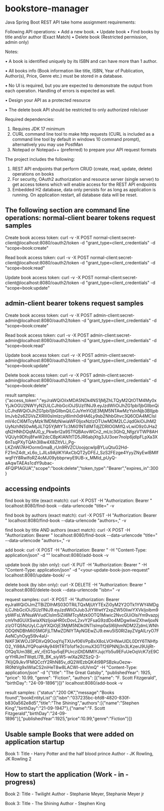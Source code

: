 # bookstore-manager
Java Spring Boot REST API take home assignment requirements:

Following API operations:
•	Add a new book. 
•	Update book
•	Find books by title and/or author (Exact Match) 
•	Delete book (Restricted permission, admin only)

Notes:

•	A book is identified uniquely by its ISBN and can have more than 1 author.

•	All books info (Book information like title, ISBN, Year of Publication, Author(s), Price, Genre etc.) must be stored in a database.

•	No UI is required, but you are expected to demonstrate the output from each operation. Handling of errors is expected as well.

•	Design your API as a protected resource

•	The delete book API should be restricted to only authorized role/user


Required dependencies:
1. Requires JDK 17 minimum
2. CURL command line tool to make http requests (CURL is included as a command line tool by default in windows 10 command prompt), alternatively you may use PostMan
3. Notepad or Notepad++ (preferred) to prepare your API request formats

The project includes the following:
1. REST API endpoints that perform CRUD (create, read, update, delete) operations on books
2. For security, OAuth2 authorization and resource server (single server) to get access tokens which will enable access for the REST API endpoints
3. Embedded H2 database, data only persists for as long as application is running. On application restart, all database data will be reset.

The following section are command line operations:
normal-client bearer tokens request samples
-------------------------------------------
Create book access token:
curl -v -X POST normal-client:secret-client@localhost:8080/oauth2/token -d "grant_type=client_credentials" -d "scope=book:create"

Read book access token:
curl -v -X POST normal-client:secret-client@localhost:8080/oauth2/token -d "grant_type=client_credentials" -d "scope=book:read"

Update book access token:
curl -v -X POST normal-client:secret-client@localhost:8080/oauth2/token -d "grant_type=client_credentials" -d "scope=book:update"


admin-client bearer tokens request samples
------------------------------------------
Create book access token:
curl -v -X POST admin-client:secret-admin@localhost:8080/oauth2/token -d "grant_type=client_credentials" -d "scope=book:create"

Read book access token:
curl -v -X POST admin-client:secret-admin@localhost:8080/oauth2/token -d "grant_type=client_credentials" -d "scope=book:read"

Update book access token:
curl -v -X POST admin-client:secret-admin@localhost:8080/oauth2/token -d "grant_type=client_credentials" -d "scope=book:update"

Delete book access token:
curl -v -X POST admin-client:secret-admin@localhost:8080/oauth2/token -d "grant_type=client_credentials" -d "scope=book:delete"

result samples:
{"access_token":"eyJraWQiOiIxMDA5NDk4NS1jMjZhLTQyM2QtOTM4My0xYjJkOGU2NWYyN2UiLCJhbGciOiJSUzI1NiJ9.eyJzdWIiOiJhZG1pbi1jbGllbnQiLCJhdWQiOiJhZG1pbi1jbGllbnQiLCJuYmYiOjE3MjM5NTAwMzYsInNjb3BlIjpbImJvb2s6ZGVsZXRlIl0sImlzcyI6Imh0dHA6Ly9sb2NhbGhvc3Q6ODA4MCIsImV4cCI6MTcyMzk1MDMzNiwiaWF0IjoxNzIzOTUwMDM2LCJqdGkiOiJhM2UyNzhlNS0wMjJiLTQ5YjMtYTc3Mi01NTdlMTdjZDRlOGMifQ.vLwiO9z0JHa2qN2HNhDQqMJ0_y_Pkwbrl2a9STfQBAovWCn2_mLtc3GhQ_NfgzVTWP8AHVQUyh9Dfoj8fwW2dcCBpKIAN1tTD5JR6abjXtg3JU3oer7nolp6jdIpFLpXa3X6nTsqPXyTQAh3I8w4X8ZltVLi_Pg-LKZnWi7AHOormGmaB_rUn9RVZCUoojqcwIpBYLuQtuG2Hd-F21mZ4dt_xL6o_LJlLs9AjiIKYlAxCbQT2yDFEJ_SzS2FEzge4YyyZNyEwlBMIfwqFtY8RwlfoRZ4oMJ09ybbprwyE9UB-x_MMld_pUyQ-aAqwTAEAs1cdY9ubac-4FQlP1AGUA","scope":"book:delete","token_type":"Bearer","expires_in":300}

accessing endpoints
-------------------
find book by title (exact match):
curl -X POST -H "Authorization: Bearer <your-read-access-token>" localhost:8080/find-book --data-urlencode "title=<your-title>" -v

find book by authors (exact match):
curl -X POST -H "Authorization: Bearer <your-read-access-token>" localhost:8080/find-book --data-urlencode "authors=<your-author1>,<yourauthor2>" -v

find book by title AND authors (exact match):
curl -X POST -H "Authorization: Bearer <your-read-access-token>" localhost:8080/find-book --data-urlencode "title=<your-title>" --data-urlencode "authors=<your-author1>,<yourauthor2>" -v

add book:
curl -X POST -H "Authorization: Bearer <your-create-access-token>" -H "Content-Type: application/json" -d "<your-create-book-json-request>" localhost:8080/add-book -v

update book (by isbn only):
curl -X PUT -H "Authorization: Bearer <your-update-access-token>" -H "Content-Type: application/json" -d "<your-update-book-json-request" localhost:8080/update-book/<your-isbn-to-be-updated> -v

delete book (by isbn only):
curl -X DELETE -H "Authorization: Bearer <your-delete-access-token>" localhost:8080/delete-book --data-urlencode "isbn=<your-isbn-to-be-deleted>" -v

request samples:
curl -X POST -H "Authorization: Bearer eyJraWQiOiJmZTBiZDlhMS03OTRiLTQxMjUtYTExZi0yM2Y2OTk1YWY4MDgiLCJhbGciOiJSUzI1NiJ9.eyJzdWIiOiJub3JtYWwtY2xpZW50IiwiYXVkIjoibm9ybWFsLWNsaWVudCIsIm5iZiI6MTcyMzk0OTQ1Miwic2NvcGUiOlsiYm9vazpjcmVhdGUiXSwiaXNzIjoiaHR0cDovL2xvY2FsaG9zdDo4MDgwIiwiZXhwIjoxNzIzOTQ5NzUyLCJpYXQiOjE3MjM5NDk0NTIsImp0aSI6IjhmNDM2ZjdmLWNhODQtNDBhMi05MGFjLTMwZDNlYTAyNGEwZiJ9.ewu5lS0Rl2ayZVgAILryO7FAeNCyhOyg5l9v4aU-NiKF3KWOJ3PDXvQ9OoqYsjTXUvf06VPpBxX8oLVOHNwUlDL0DtY6TNHfpO2_Yi98AJYQPoaHAy949tTRTb1of1e2cmuX3GTf26PNNj3n3LKzerJ9UijRt-OfQq1Um3BE_eV_rEtG1qv5qEPUrcziDtDMMlYJujcYb5u9EFuUeOqVcK7zE9CqrYHRJmTWqtLl7B_BK_siyW5-wlXa2RZSzQ-3-7KIjQ9Jkv1FMQCctY2RhN85v_dQ2WEzbQK4t9BPSBzkuOezw-IR0NtVg9xlWlaCS2niHeT8w8LACWl-olUVmQ" -H "Content-Type: application/json" -d "{\"title\": \"The Great Gatsby\", \"publishedYear\": 1925, \"price\": 10.99, \"genre\": \"Fiction\", \"authors\": [{\"name\": \"F. Scott Fitzgerald\", \"birthDay\": \"24-09-1896\"}]}" localhost:8080/add-book -v

result samples:
{"status":"200 OK","message":"Books found","bookEntityList":[{"isbn":"037235bc-bfd8-4820-830f-b830a562e8d5","title":"The Shining","authors":[{"name":"Stephen King","birthDay":"21-09-1947"},{"name":"F. Scott Fitzgerald","birthDay":"24-09-1896"}],"publishedYear":1925,"price":10.99,"genre":"Fiction"}]}

Usable sample Books that were added on application startup
----------------------------------------------------------
Book 1:
Title - Harry Potter and the half blood prince
Author - JK Rowling, JK Rowling 2

How to start the application (Work - in - progress)
---------------------------------------------------

Book 2:
Title - Twilight
Author - Stephanie Meyer, Stephanie Meyer jr

Book 3:
Title - The Shining
Author - Stephen King
